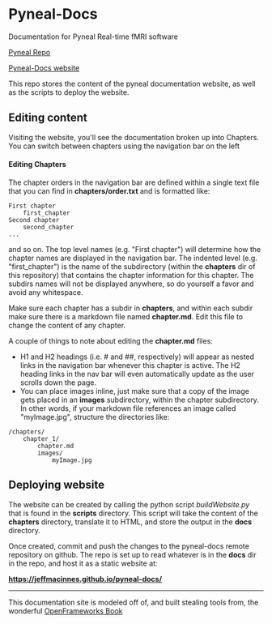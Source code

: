 # Pyneal-Docs

Documentation for Pyneal Real-time fMRI software

[Pyneal Repo](https://github.com/jeffmacinnes/pyneal)

[Pyneal-Docs website](https://jeffmacinnes.github.io/pyneal-docs/)


This repo stores the content of the pyneal documentation website, as well as the scripts to deploy the website. 

## Editing content
Visiting the website, you'll see the documentation broken up into Chapters. You can switch between chapters using the navigation bar on the left 

#### Editing Chapters
The chapter orders in the navigation bar are defined within a single text file that you can find in **chapters/order.txt** and is formatted like:

	First chapter
		first_chapter
	Second chapter
		second_chapter
	...
	
and so on. The top level names (e.g. "First chapter") will determine how the chapter names are displayed in the navigation bar. The indented level (e.g. "first_chapter") is the name of the subdirectory (within the **chapters** dir of this repository) that contains the chapter information for this chapter. The subdirs names will not be displayed anywhere, so do yourself a favor and avoid any whitespace.

Make sure each chapter has a subdir in **chapters**, and within each subdir make sure there is a markdown file named **chapter.md**. Edit this file to change the content of any chapter. 

A couple of things to note about editing the **chapter.md** files:

* H1 and H2 headings (i.e. # and ##, respectively) will appear as nested links in the navigation bar whenever this chapter is active. The H2 heading links in the nav bar will even automatically update as the user scrolls down the page.
* You can place images inline, just make sure that a copy of the image gets placed in an **images** subdirectory, within the chapter subdirectory. In other words, if your markdown file references an image called "myImage.jpg", structure the directories like:  

```
/chapters/
	chapter_1/
		chapter.md
		images/
			myImage.jpg
```	


## Deploying website
The website can be created by calling the python script *buildWebsite.py* that is found in the **scripts** directory. This script will take the content of the **chapters** directory, translate it to HTML, and store the output in the **docs** directory. 

Once created, commit and push the changes to the pyneal-docs remote repository on github. The repo is set up to read whatever is in the **docs** dir in the repo, and host it as a static website at:

**https://jeffmacinnes.github.io/pyneal-docs/**


---
This documentation site is modeled off of, and built stealing tools from, the wonderful [OpenFrameworks Book](https://github.com/openframeworks/ofBook)